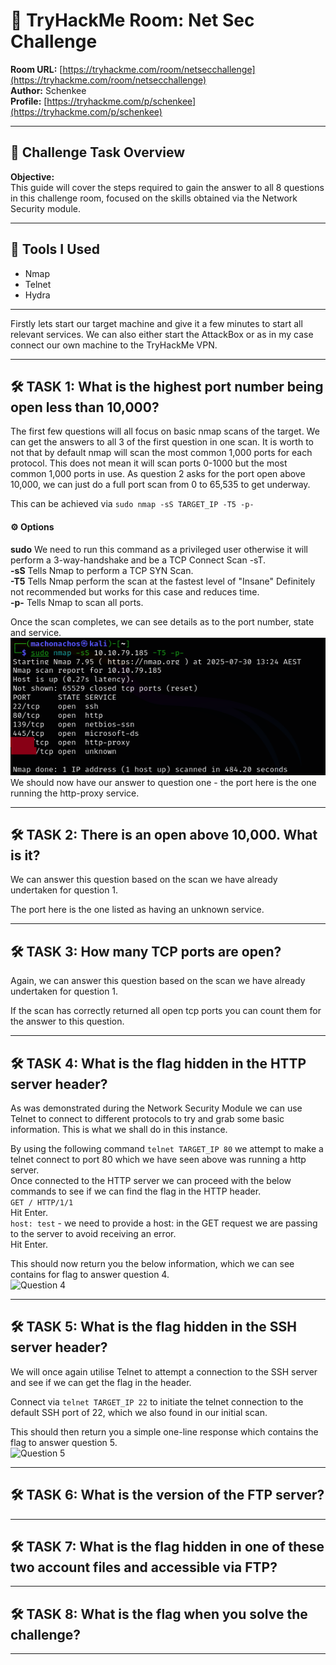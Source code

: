 # 🧠 TryHackMe Room: Net Sec Challenge

**Room URL:** [https://tryhackme.com/room/netsecchallenge](https://tryhackme.com/room/netsecchallenge)  
**Author:** Schenkee  
**Profile:** [https://tryhackme.com/p/schenkee](https://tryhackme.com/p/schenkee)  

---

## 🧩 Challenge Task Overview

**Objective:**   
This guide will cover the steps required to gain the answer to all 8 questions in this challenge room, focused on the skills obtained via the Network Security module.  

---

## 🧰 Tools I Used  
- Nmap  
- Telnet  
- Hydra  

---

Firstly lets start our target machine and give it a few minutes to start all relevant services. We can also either start the AttackBox or as in my case connect our own machine to the TryHackMe VPN.  

---

## 🛠️ TASK 1: What is the highest port number being open less than 10,000?  

The first few questions will all focus on basic nmap scans of the target. We can get the answers to all 3 of the first question in one scan. It is worth to not that by default nmap will scan the most common 1,000 ports for each protocol. This does not mean it will scan ports 0-1000 but the most common 1,000 ports in use. As question 2 asks for the port open above 10,000, we can just do a full port scan from 0 to 65,535 to get underway.

This can be achieved via ```sudo nmap -sS TARGET_IP -T5 -p-```  
#### ⚙️ **Options**  
**sudo** We need to run this command as a privileged user otherwise it will perform a 3-way-handshake and be a TCP Connect Scan -sT.  
**-sS** Tells Nmap to perform a TCP SYN Scan.  
**-T5** Tells Nmap perform the scan at the fastest level of "Insane" Definitely not recommended but works for this case and reduces time.  
**-p-** Tells Nmap to scan all ports.  

  
Once the scan completes, we can see details as to the port number, state and service.  
![Question 1,2,3](./Images/Question%201%2C2%2C3.png)  
We should now have our answer to question one - the port here is the one running the http-proxy service.  

---

## 🛠️ TASK 2: There is an open above 10,000. What is it?  

We can answer this question based on the scan we have already undertaken for question 1.  

The port here is the one listed as having an unknown service.  

---

## 🛠️ TASK 3: How many TCP ports are open?  

Again, we can answer this question based on the scan we have already undertaken for question 1.  

If the scan has correctly returned all open tcp ports you can count them for the answer to this question.  

---

## 🛠️ TASK 4: What is the flag hidden in the HTTP server header?  

As was demonstrated during the Network Security Module we can use Telnet to connect to different protocols to try and grab some basic information. This is what we shall do in this instance.

By using the following command ```telnet TARGET_IP 80``` we attempt to make a telnet connect to port 80 which we have seen above was running a http server.  
Once connected to the HTTP server we can proceed with the below commands to see if we can find the flag in the HTTP header.  
```GET / HTTP/1/1```  
Hit Enter.  
```host: test``` - we need to provide a host: in the GET request we are passing to the server to avoid receiving an error.  
Hit Enter.  

This should now return you the below information, which we can see contains for flag to answer question 4.  
![Question 4](./Images/Question%204.png)  

---

## 🛠️ TASK 5: What is the flag hidden in the SSH server header?  

We will once again utilise Telnet to attempt a connection to the SSH server and see if we can get the flag in the header.  

Connect via ```telnet TARGET_IP 22``` to initiate the telnet connection to the default SSH port of 22, which we also found in our initial scan.  

This should then return you a simple one-line response which contains the flag to answer question 5.  
![Question 5](./Images/Question%205.png)  

---

## 🛠️ TASK 6: What is the version of the FTP server?  

---

## 🛠️ TASK 7: What is the flag hidden in one of these two account files and accessible via FTP?  

---

## 🛠️ TASK 8: What is the flag when you solve the challenge?

---
